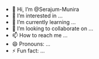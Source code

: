 - 👋 Hi, I’m @Serajum-Munira
- 👀 I’m interested in ...
- 🌱 I’m currently learning ...
- 💞️ I’m looking to collaborate on ...
- 📫 How to reach me ...
- 😄 Pronouns: ...
- ⚡ Fun fact: ...

<!---
Serajum-Munira/Serajum-Munira is a ✨ special ✨ repository because its `README.md` (this file) appears on your GitHub profile.
You can click the Preview link to take a look at your changes.
--->
